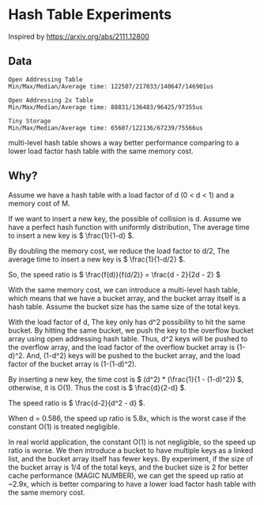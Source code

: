 # Hash Table Experiments

Inspired by https://arxiv.org/abs/2111.12800

## Data

```
Open Addressing Table
Min/Max/Median/Average time: 122507/217033/140647/146901us

Open Addressing 2x Table
Min/Max/Median/Average time: 88831/136483/96425/97355us

Tiny Storage
Min/Max/Median/Average time: 65607/122136/67239/75566us
```

multi-level hash table shows a way better performance comparing to a lower load factor hash table with the same memory cost.


## Why?

Assume we have a hash table with a load factor of d (0 < d < 1) and a memory cost of M.

If we want to insert a new key, the possible of collision is d.
Assume we have a perfect hash function with uniformly distribution,
The average time to insert a new key is $ \frac{1}{1-d} $.

By doubling the memory cost, we reduce the load factor to d/2,
The average time to insert a new key is $ \frac{1}{1-d/2} $.

So, the speed ratio is $ \frac{f(d)}{f(d/2)} = \frac{d - 2}{2d - 2} $

With the same memory cost, we can introduce a multi-level hash table,
which means that we have a bucket array, and the bucket array itself is a hash table.
Assume the bucket size has the same size of the total keys.

With the load factor of d, The key only has d^2 possibility to hit the same bucket.
By hitting the same bucket, we push the key to the overflow bucket array using open addressing hash table.
Thus, d^2 keys will be pushed to the overflow array, and the load factor of the overflow bucket array is (1-d)^2.
And, (1-d^2) keys will be pushed to the bucket array, and the load factor of the bucket array is (1-(1-d)^2).

By inserting a new key, the time cost is $ (d^2) * (\frac{1}{1 - (1-d)^2}) $, otherwise, it is O(1).
Thus the cost is $ \frac{d}{2-d} $.

The speed ratio is $ \frac{d-2}{d^2 - d} $.

When d = 0.586, the speed up ratio is 5.8x, which is the worst case if the constant O(1) is treated negligible.

In real world application, the constant O(1) is not negligible, so the speed up ratio is worse.
We then introduce a bucket to have multiple keys as a linked list, and the bucket array itself has fewer keys.
By experiment, if the size of the bucket array is 1/4 of the total keys,
and the bucket size is 2 for better cache performance (MAGIC NUMBER),
we can get the speed up ratio at ~2.9x,
which is better comparing to have a lower load factor hash table with the same memory cost.
